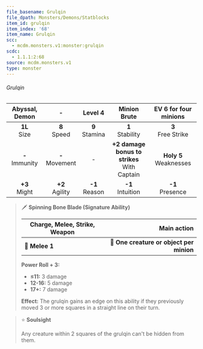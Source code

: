 ```yaml
---
file_basename: Grulqin
file_dpath: Monsters/Demons/Statblocks
item_id: grulqin
item_index: '68'
item_name: Grulqin
scc:
  - mcdm.monsters.v1:monster:grulqin
scdc:
  - 1.1.1:2:68
source: mcdm.monsters.v1
type: monster
---
```


###### Grulqin

|   Abyssal, Demon    |          -          |      Level 4       |                   Minion Brute                   |   EV 6 for four minions    |
| :-----------------: | :-----------------: | :----------------: | :----------------------------------------------: | :------------------------: |
|  **1L**<br/> Size   |  **8**<br/> Speed   | **9**<br/> Stamina |               **1**<br/> Stability               |   **3**<br/> Free Strike   |
| **-**<br/> Immunity | **-**<br/> Movement |         -          | **+2 damage bonus to strikes**<br/> With Captain | **Holy 5**<br/> Weaknesses |
|  **+3**<br/> Might  | **+2**<br/> Agility | **-1**<br/> Reason |              **-1**<br/> Intuition               |    **-1**<br/> Presence    |

<!-- -->
> 🗡 **Spinning Bone Blade (Signature Ability)**
>
> | **Charge, Melee, Strike, Weapon** |                          **Main action** |
> | --------------------------------- | ---------------------------------------: |
> | **📏 Melee 1**                    | **🎯 One creature or object per minion** |
>
> **Power Roll + 3:**
>
> - **≤11:** 3 damage
> - **12-16:** 5 damage
> - **17+:** 7 damage
>
> **Effect:** The grulqin gains an edge on this ability if they previously moved 3 or more squares in a straight line on their turn.

<!-- -->
> ⭐️ **Soulsight**
>
> Any creature within 2 squares of the grulqin can't be hidden from them.
